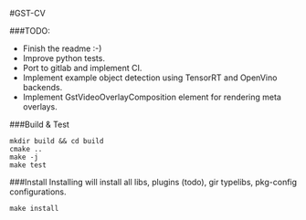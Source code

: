 #GST-CV

###TODO:

* Finish the readme :-)
* Improve python tests.
* Port to gitlab and implement CI.
* Implement example object detection using TensorRT and OpenVino backends.
* Implement GstVideoOverlayComposition element for rendering meta overlays.

###Build & Test

```shell script
mkdir build && cd build
cmake ..
make -j
make test
```

###Install
Installing will install all libs, plugins (todo), gir typelibs, pkg-config configurations.
 ```shell script
make install
```
